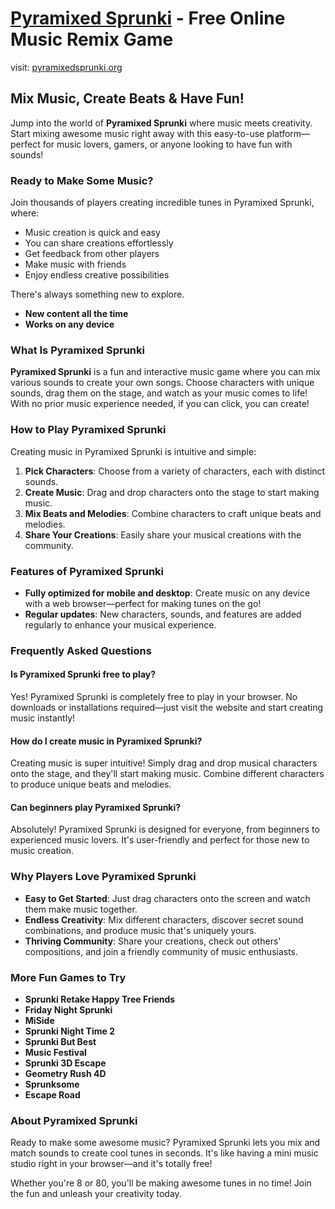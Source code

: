 # [Pyramixed Sprunki](https://pyramixedsprunki.org) - Free Online Music Remix Game

visit: [pyramixedsprunki.org](https://pyramixedsprunki.org)

## Mix Music, Create Beats & Have Fun!

Jump into the world of **Pyramixed Sprunki** where music meets creativity. Start mixing awesome music right away with this easy-to-use platform—perfect for music lovers, gamers, or anyone looking to have fun with sounds!

### Ready to Make Some Music?

Join thousands of players creating incredible tunes in Pyramixed Sprunki, where:

- Music creation is quick and easy
- You can share creations effortlessly
- Get feedback from other players
- Make music with friends
- Enjoy endless creative possibilities

There's always something new to explore.

- **New content all the time**
- **Works on any device**

### What Is Pyramixed Sprunki

**Pyramixed Sprunki** is a fun and interactive music game where you can mix various sounds to create your own songs. Choose characters with unique sounds, drag them on the stage, and watch as your music comes to life! With no prior music experience needed, if you can click, you can create!

### How to Play Pyramixed Sprunki

Creating music in Pyramixed Sprunki is intuitive and simple:

1. **Pick Characters**: Choose from a variety of characters, each with distinct sounds.
2. **Create Music**: Drag and drop characters onto the stage to start making music.
3. **Mix Beats and Melodies**: Combine characters to craft unique beats and melodies.
4. **Share Your Creations**: Easily share your musical creations with the community.

### Features of Pyramixed Sprunki

- **Fully optimized for mobile and desktop**: Create music on any device with a web browser—perfect for making tunes on the go!
- **Regular updates**: New characters, sounds, and features are added regularly to enhance your musical experience.

### Frequently Asked Questions

#### Is Pyramixed Sprunki free to play?

Yes! Pyramixed Sprunki is completely free to play in your browser. No downloads or installations required—just visit the website and start creating music instantly!

#### How do I create music in Pyramixed Sprunki?

Creating music is super intuitive! Simply drag and drop musical characters onto the stage, and they'll start making music. Combine different characters to produce unique beats and melodies.

#### Can beginners play Pyramixed Sprunki?

Absolutely! Pyramixed Sprunki is designed for everyone, from beginners to experienced music lovers. It's user-friendly and perfect for those new to music creation.

### Why Players Love Pyramixed Sprunki

- **Easy to Get Started**: Just drag characters onto the screen and watch them make music together.
- **Endless Creativity**: Mix different characters, discover secret sound combinations, and produce music that's uniquely yours.
- **Thriving Community**: Share your creations, check out others' compositions, and join a friendly community of music enthusiasts.

### More Fun Games to Try

- **Sprunki Retake Happy Tree Friends**
- **Friday Night Sprunki**
- **MiSide**
- **Sprunki Night Time 2**
- **Sprunki But Best**
- **Music Festival**
- **Sprunki 3D Escape**
- **Geometry Rush 4D**
- **Sprunksome**
- **Escape Road**

### About Pyramixed Sprunki

Ready to make some awesome music? Pyramixed Sprunki lets you mix and match sounds to create cool tunes in seconds. It's like having a mini music studio right in your browser—and it's totally free!

Whether you're 8 or 80, you'll be making awesome tunes in no time! Join the fun and unleash your creativity today.
